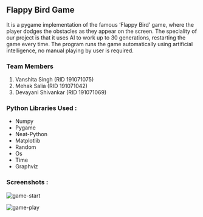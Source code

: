 ## Flappy Bird Game
It is a pygame implementation of the famous ‘Flappy Bird’ game, where the player dodges the obstacles as they appear on the screen.
The speciality of our project is that it uses AI to work up to 30 generations, restarting the game every time. The program runs the game automatically using artificial intelligence, no manual playing by user is required.

### Team Members
1. Vanshita Singh (RID 191071075)
1. Mehak Salia (RID 191071042)
1. Devayani Shivankar (RID 191071069)

### Python Libraries Used :
* Numpy
* Pygame
* Neat-Python
* Matplotlib
* Random
* Os
* Time
* Graphviz

### Screenshots :
![game-start](https://drive.google.com/uc?export=view&id=1JmAhoKdwm3WKuilQ1zVTauCukYcBHLMQ)

![game-play](https://drive.google.com/uc?export=view&id=13CovifEsuOGrTs7rw6rVMoqukr450BTq)
